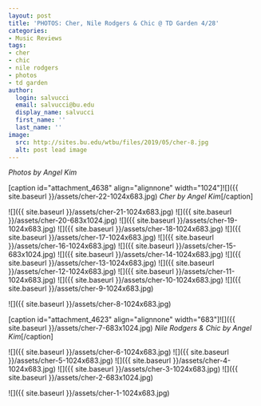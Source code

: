 ```yaml
---
layout: post
title: 'PHOTOS: Cher, Nile Rodgers & Chic @ TD Garden 4/28'
categories:
- Music Reviews
tags:
- cher
- chic
- nile rodgers
- photos
- td garden
author:
  login: salvucci
  email: salvucci@bu.edu
  display_name: salvucci
  first_name: ''
  last_name: ''
image:
  src: http://sites.bu.edu/wtbu/files/2019/05/cher-8.jpg
  alt: post lead image
---
```


_Photos by Angel Kim_

\[caption id="attachment\_4638" align="alignnone" width="1024"\]![]({{ site.baseurl }}/assets/cher-22-1024x683.jpg) _Cher by Angel Kim_\[/caption\]

![]({{ site.baseurl }}/assets/cher-21-1024x683.jpg) ![]({{ site.baseurl }}/assets/cher-20-683x1024.jpg) ![]({{ site.baseurl }}/assets/cher-19-1024x683.jpg) ![]({{ site.baseurl }}/assets/cher-18-1024x683.jpg) ![]({{ site.baseurl }}/assets/cher-17-1024x683.jpg) ![]({{ site.baseurl }}/assets/cher-16-1024x683.jpg) ![]({{ site.baseurl }}/assets/cher-15-683x1024.jpg) ![]({{ site.baseurl }}/assets/cher-14-1024x683.jpg) ![]({{ site.baseurl }}/assets/cher-13-1024x683.jpg) ![]({{ site.baseurl }}/assets/cher-12-1024x683.jpg) ![]({{ site.baseurl }}/assets/cher-11-1024x683.jpg) ![]({{ site.baseurl }}/assets/cher-10-1024x683.jpg) ![]({{ site.baseurl }}/assets/cher-9-1024x683.jpg)

![]({{ site.baseurl }}/assets/cher-8-1024x683.jpg)

\[caption id="attachment\_4623" align="alignnone" width="683"\]![]({{ site.baseurl }}/assets/cher-7-683x1024.jpg) _Nile Rodgers & Chic by Angel Kim_\[/caption\]

![]({{ site.baseurl }}/assets/cher-6-1024x683.jpg) ![]({{ site.baseurl }}/assets/cher-5-1024x683.jpg) ![]({{ site.baseurl }}/assets/cher-4-1024x683.jpg) ![]({{ site.baseurl }}/assets/cher-3-1024x683.jpg) ![]({{ site.baseurl }}/assets/cher-2-683x1024.jpg)

![]({{ site.baseurl }}/assets/cher-1-1024x683.jpg)